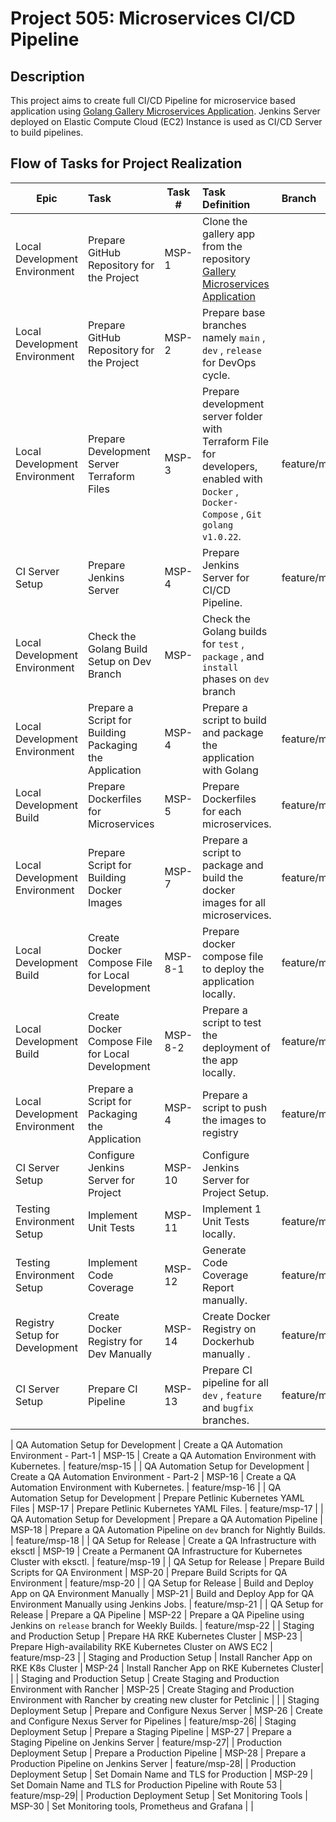 # Project 505: Microservices CI/CD Pipeline

## Description

This project aims to create full CI/CD Pipeline for microservice based application using [Golang Gallery  Microservices Application](https://github.com/muskrt/gallery-microservice.git). Jenkins Server deployed on Elastic Compute Cloud (EC2) Instance is used as CI/CD Server to build pipelines.



## Flow of Tasks for Project Realization

| Epic | Task  | Task #  | Task Definition   | Branch  |
| ---   | :---  | ---                  | :---              | :---    |
| Local Development Environment | Prepare GitHub Repository for the Project | MSP-1 | Clone the gallery app from the  repository [Gallery Microservices Application](https://github.com/muskrt/gallery-microservice.git) |
| Local Development Environment | Prepare GitHub Repository for the Project | MSP-2 | Prepare base branches namely `main` , `dev` , `release` for DevOps cycle. |
| Local Development Environment | Prepare Development Server Terraform Files | MSP-3 |  Prepare development server folder with Terraform File for developers, enabled with `Docker` , `Docker-Compose` , `Git` `golang v1.0.22`. | feature/msp_devops_3 |
| CI Server Setup | Prepare Jenkins Server | MSP-4 | Prepare Jenkins Server for CI/CD Pipeline. | feature/msp_4 |
| Local Development Environment | Check the Golang Build Setup on Dev Branch | MSP- | Check the Golang builds for `test` , `package` , and `install` phases on `dev` branch |
| Local Development Environment | Prepare a Script for Building  Packaging the Application | MSP-4 |  Prepare a script to build and package the application with Golang  | feature/msp_4 |
| Local Development Build | Prepare Dockerfiles for Microservices | MSP-5 | Prepare Dockerfiles for each microservices. | feature/msp_5 |
| Local Development Environment | Prepare Script for Building Docker Images | MSP-7 |  Prepare a script to package and build the docker images for all microservices. | feature/msp-7 |
| Local Development Build | Create Docker Compose File for Local Development | MSP-8-1 |  Prepare docker compose file to deploy the application locally. | feature/msp-8 |
| Local Development Build | Create Docker Compose File for Local Development | MSP-8-2 |  Prepare a script to test the deployment of the app locally. | feature/msp-8 |
| Local Development Environment | Prepare a Script for Packaging the Application | MSP-4 |  Prepare a script to push the images to registry  | feature/msp_4 |
| CI Server Setup | Configure Jenkins Server for Project | MSP-10  | Configure Jenkins Server for Project Setup. | 
| Testing Environment Setup | Implement Unit Tests | MSP-11  | Implement 1 Unit Tests locally. | feature/msp-11 |
| Testing Environment Setup | Implement Code Coverage | MSP-12  | Generate Code Coverage Report manually. | feature/msp-12 |
| Registry Setup for Development | Create Docker Registry for Dev Manually | MSP-14  | Create Docker Registry on Dockerhub  manually . | feature/msp-14 |
| CI Server Setup | Prepare CI Pipeline | MSP-13 | Prepare CI pipeline  for all `dev` , `feature` and `bugfix` branches. | feature/msp-13 |



| QA Automation Setup for Development | Create a QA Automation Environment - Part-1 | MSP-15  | Create a QA Automation Environment with Kubernetes. | feature/msp-15 |
| QA Automation Setup for Development | Create a QA Automation Environment - Part-2 | MSP-16  | Create a QA Automation Environment with Kubernetes. | feature/msp-16 |
| QA Automation Setup for Development | Prepare Petlinic Kubernetes YAML Files | MSP-17  | Prepare Petlinic Kubernetes YAML Files. | feature/msp-17 |
| QA Automation Setup for Development | Prepare a QA Automation Pipeline | MSP-18  | Prepare a QA Automation Pipeline on `dev` branch for Nightly Builds. | feature/msp-18 |
| QA Setup for Release | Create a QA Infrastructure with eksctl | MSP-19  | Create a Permanent QA Infrastructure for Kubernetes Cluster with eksctl. | feature/msp-19 |
| QA Setup for Release | Prepare Build Scripts for QA Environment | MSP-20  | Prepare Build Scripts for QA Environment | feature/msp-20 |
| QA Setup for Release | Build and Deploy App on QA Environment Manually | MSP-21  | Build and Deploy App for QA Environment Manually using Jenkins Jobs. | feature/msp-21 | 
| QA Setup for Release | Prepare a QA Pipeline | MSP-22  | Prepare a QA Pipeline using Jenkins on `release` branch for Weekly Builds. | feature/msp-22 |
| Staging and Production Setup | Prepare HA RKE Kubernetes Cluster | MSP-23  | Prepare High-availability RKE Kubernetes Cluster on AWS EC2 | feature/msp-23 |
| Staging and Production Setup | Install Rancher App on RKE K8s Cluster | MSP-24  | Install Rancher App on RKE Kubernetes Cluster| |
| Staging and Production Setup | Create Staging and Production Environment with Rancher | MSP-25  | Create Staging and Production Environment with Rancher by creating new cluster for Petclinic | |
| Staging Deployment Setup | Prepare and Configure Nexus Server | MSP-26  | Create and Configure Nexus Server for Pipelines | feature/msp-26|
| Staging Deployment Setup | Prepare a Staging Pipeline | MSP-27  | Prepare a Staging Pipeline on Jenkins Server | feature/msp-27|
| Production Deployment Setup | Prepare a Production Pipeline | MSP-28  | Prepare a Production Pipeline on Jenkins Server | feature/msp-28|
| Production Deployment Setup | Set Domain Name and TLS for Production | MSP-29  | Set Domain Name and TLS for Production Pipeline with Route 53 | feature/msp-29|
| Production Deployment Setup | Set Monitoring Tools | MSP-30  | Set Monitoring tools, Prometheus and Grafana | |







































